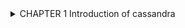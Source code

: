 <details> 
<summary> CHAPTER 1 Introduction of cassandra
</summary>\

<details> 
<summary> CHAPTER 2 Security of cassandra </summary>
</summary>

